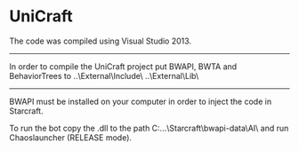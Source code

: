 # UniCraft

The code was compiled using Visual Studio 2013.

---------------------------------------------------------

In order to compile the UniCraft project put BWAPI, BWTA and BehaviorTrees to ..\External\Include\ ..\External\Lib\

---------------------------------------------------------

BWAPI must be installed on your computer in order to inject the code in Starcraft.

To run the bot copy the .dll to the path C:\...\Starcraft\bwapi-data\AI\ and run Chaoslauncher (RELEASE mode).

